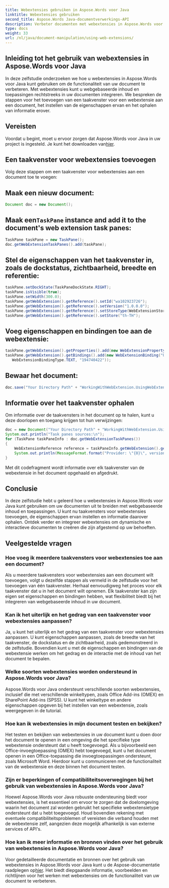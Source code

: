 ```yaml
---
title: Webextensies gebruiken in Aspose.Words voor Java
linktitle: Webextensies gebruiken
second_title: Aspose.Words Java-documentverwerkings-API
description: Verbeter documenten met webextensies in Aspose.Words voor Java. Leer hoe u webgebaseerde inhoud naadloos kunt integreren.
type: docs
weight: 33
url: /nl/java/document-manipulation/using-web-extensions/
---
```


## Inleiding tot het gebruik van webextensies in Aspose.Words voor Java

In deze zelfstudie onderzoeken we hoe u webextensies in Aspose.Words voor Java kunt gebruiken om de functionaliteit van uw document te verbeteren. Met webextensies kunt u webgebaseerde inhoud en toepassingen rechtstreeks in uw documenten integreren. We bespreken de stappen voor het toevoegen van een taakvenster voor een webextensie aan een document, het instellen van de eigenschappen ervan en het ophalen van informatie erover.

## Vereisten

 Voordat u begint, moet u ervoor zorgen dat Aspose.Words voor Java in uw project is ingesteld. Je kunt het downloaden van[hier](https://releases.aspose.com/words/java/).

## Een taakvenster voor webextensies toevoegen

Volg deze stappen om een taakvenster voor webextensies aan een document toe te voegen:

## Maak een nieuw document:

```java
Document doc = new Document();
```

##  Maak een`TaskPane` instance and add it to the document's web extension task panes:

```java
TaskPane taskPane = new TaskPane();
doc.getWebExtensionTaskPanes().add(taskPane);
```

## Stel de eigenschappen van het taakvenster in, zoals de dockstatus, zichtbaarheid, breedte en referentie:

```java
taskPane.setDockState(TaskPaneDockState.RIGHT);
taskPane.isVisible(true);
taskPane.setWidth(300.0);
taskPane.getWebExtension().getReference().setId("wa102923726");
taskPane.getWebExtension().getReference().setVersion("1.0.0.0");
taskPane.getWebExtension().getReference().setStoreType(WebExtensionStoreType.OMEX);
taskPane.getWebExtension().getReference().setStore("th-TH");
```

## Voeg eigenschappen en bindingen toe aan de webextensie:

```java
taskPane.getWebExtension().getProperties().add(new WebExtensionProperty("mailchimpCampaign", "mailchimpCampaign"));
taskPane.getWebExtension().getBindings().add(new WebExtensionBinding("UnnamedBinding_0_1506535429545",
   WebExtensionBindingType.TEXT, "194740422"));
```

## Bewaar het document:

```java
doc.save("Your Directory Path" + "WorkingWithWebExtension.UsingWebExtensionTaskPanes.docx");
```

## Informatie over het taakvenster ophalen

Om informatie over de taakvensters in het document op te halen, kunt u deze doorlopen en toegang krijgen tot hun verwijzingen:

```java
doc = new Document("Your Directory Path" + "WorkingWithWebExtension.UsingWebExtensionTaskPanes.docx");
System.out.println("Task panes sources:\n");
for (TaskPane taskPaneInfo : doc.getWebExtensionTaskPanes())
{
    WebExtensionReference reference = taskPaneInfo.getWebExtension().getReference();
    System.out.println(MessageFormat.format("Provider: \"{0}\", version: \"{1}\", catalog identifier: \"{2}\";", reference.getStore(), reference.getVersion(), reference.getId()));
}
```

Met dit codefragment wordt informatie over elk taakvenster van de webextensie in het document opgehaald en afgedrukt.

## Conclusie

In deze zelfstudie hebt u geleerd hoe u webextensies in Aspose.Words voor Java kunt gebruiken om uw documenten uit te breiden met webgebaseerde inhoud en toepassingen. U kunt nu taakvensters voor webextensies toevoegen, de eigenschappen ervan instellen en informatie daarover ophalen. Ontdek verder en integreer webextensies om dynamische en interactieve documenten te creëren die zijn afgestemd op uw behoeften.

## Veelgestelde vragen

### Hoe voeg ik meerdere taakvensters voor webextensies toe aan een document?

Als u meerdere taakvensters voor webextensies aan een document wilt toevoegen, volgt u dezelfde stappen als vermeld in de zelfstudie voor het toevoegen van één taakvenster. Herhaal eenvoudigweg het proces voor elk taakvenster dat u in het document wilt opnemen. Elk taakvenster kan zijn eigen set eigenschappen en bindingen hebben, wat flexibiliteit biedt bij het integreren van webgebaseerde inhoud in uw document.

### Kan ik het uiterlijk en het gedrag van een taakvenster voor webextensies aanpassen?

Ja, u kunt het uiterlijk en het gedrag van een taakvenster voor webextensies aanpassen. U kunt eigenschappen aanpassen, zoals de breedte van het taakvenster, de dockstatus en de zichtbaarheid, zoals gedemonstreerd in de zelfstudie. Bovendien kunt u met de eigenschappen en bindingen van de webextensie werken om het gedrag en de interactie met de inhoud van het document te bepalen.

### Welke soorten webextensies worden ondersteund in Aspose.Words voor Java?

Aspose.Words voor Java ondersteunt verschillende soorten webextensies, inclusief die met verschillende winkeltypen, zoals Office Add-ins (OMEX) en SharePoint Add-ins (SPSS). U kunt het winkeltype en andere eigenschappen opgeven bij het instellen van een webextensie, zoals weergegeven in de tutorial.

### Hoe kan ik webextensies in mijn document testen en bekijken?

Het testen en bekijken van webextensies in uw document kunt u doen door het document te openen in een omgeving die het specifieke type webextensie ondersteunt dat u heeft toegevoegd. Als u bijvoorbeeld een Office-invoegtoepassing (OMEX) hebt toegevoegd, kunt u het document openen in een Office-toepassing die invoegtoepassingen ondersteunt, zoals Microsoft Word. Hierdoor kunt u communiceren met de functionaliteit van de webextensie en deze binnen het document testen.

### Zijn er beperkingen of compatibiliteitsoverwegingen bij het gebruik van webextensies in Aspose.Words voor Java?

Hoewel Aspose.Words voor Java robuuste ondersteuning biedt voor webextensies, is het essentieel om ervoor te zorgen dat de doelomgeving waarin het document zal worden gebruikt het specifieke webextensietype ondersteunt dat u hebt toegevoegd. Houd bovendien rekening met eventuele compatibiliteitsproblemen of vereisten die verband houden met de webextensie zelf, aangezien deze mogelijk afhankelijk is van externe services of API's.

### Hoe kan ik meer informatie en bronnen vinden over het gebruik van webextensies in Aspose.Words voor Java?

 Voor gedetailleerde documentatie en bronnen over het gebruik van webextensies in Aspose.Words voor Java kunt u de Aspose-documentatie raadplegen op[hier](https://reference.aspose.com/words/java/). Het biedt diepgaande informatie, voorbeelden en richtlijnen voor het werken met webextensies om de functionaliteit van uw document te verbeteren.